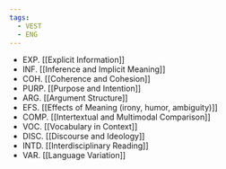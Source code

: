 ```yaml
---
tags:
  - VEST
  - ENG
---
```

- EXP. [[Explicit Information]]
- INF. [[Inference and Implicit Meaning]]
- COH. [[Coherence and Cohesion]]
- PURP. [[Purpose and Intention]]
- ARG. [[Argument Structure]]
- EFS. [[Effects of Meaning (irony, humor, ambiguity)]]
- COMP. [[Intertextual and Multimodal Comparison]]
- VOC. [[Vocabulary in Context]]
- DISC. [[Discourse and Ideology]]
- INTD. [[Interdisciplinary Reading]]
- VAR. [[Language Variation]]